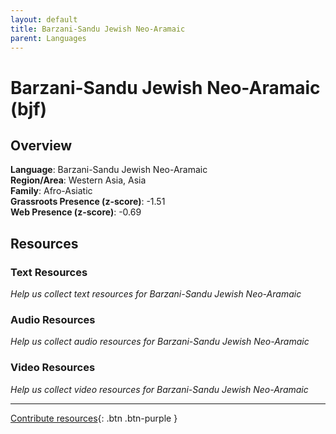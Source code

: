 ```yaml
---
layout: default
title: Barzani-Sandu Jewish Neo-Aramaic
parent: Languages
---
```


# Barzani-Sandu Jewish Neo-Aramaic (bjf)

## Overview

**Language**: Barzani-Sandu Jewish Neo-Aramaic  
**Region/Area**: Western Asia, Asia  
**Family**: Afro-Asiatic  
**Grassroots Presence (z-score)**: -1.51  
**Web Presence (z-score)**: -0.69  

## Resources

### Text Resources
*Help us collect text resources for Barzani-Sandu Jewish Neo-Aramaic*

### Audio Resources
*Help us collect audio resources for Barzani-Sandu Jewish Neo-Aramaic*

### Video Resources
*Help us collect video resources for Barzani-Sandu Jewish Neo-Aramaic*

---

[Contribute resources](https://forms.office.com/e/1SfLJx3u1r){: .btn .btn-purple }
